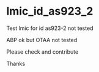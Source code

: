 # lmic_id_as923_2

Test lmic for id as923-2 not tested 

ABP ok but OTAA not tested 

Please check and contribute 

Thanks 
